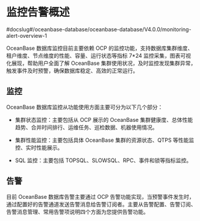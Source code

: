监控告警概述 
===========================
#docslug#/oceanbase-database/oceanbase-database/V4.0.0/monitoring-alert-overview-1


OceanBase 数据库监控目前主要依赖 OCP 的监控功能，支持数据库集群维度、租户维度、节点维度的性能、容量、运行状态等指标 7\*24 监控采集，图表可视化展现，帮助用户全面了解 OceanBase 集群使用状况，及时监控发现集群异常，触发事件及时预警，确保数据库稳定、高效的正常运行。

监控 
-----------

OceanBase 数据库监控从功能使用方面主要可分为以下几个部分：

* 集群状态监控：主要包括从 OCP 展示的 OceanBase 集群健康度、总体性能趋势、合并时间排行、运维任务、巡检数据、机器使用情况。

  

* 集群性能监控：主要包括具体 OceanBase 集群的资源状态、QTPS 等性能监控、实时性能展示。

  

* SQL 监控：主要包括 TOPSQL、SLOWSQL、RPC、事件和锁等指标监控。

  




告警 
-----------

目前 OceanBase 数据库告警主要通过 OCP 告警功能实现，当预警事件发生时，通过配置好的告警通道发送告警消息给告警订阅者。主要从告警配置、告警订阅、告警消息管理、常用告警项说明四个方面为您提供告警功能。
